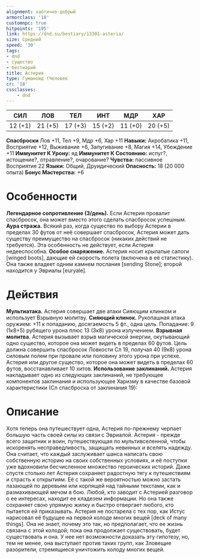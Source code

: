 ```yaml
---
alignment: хаотично-добрый
armorclass: '18'
customnpc: true
hitpoints: '195'
link: https://dnd.su/bestiary/13301-asteria/
size: Средний
speed: '30'
tags:
- dnd
- существо
- бестиарий
title: Астерия
type: Гуманоид (Человек
cr: '18'
cssclasses:
    - dnd
---
```



| СИЛ | ЛОВ | ТЕЛ | ИНТ | МДР | ХАР |
|---|---|---|---|---|---|
| 12 (+1) | 21 (+5) | 17 (+3) | 15 (+2) | 11 (+0) | 20 (+5) |
**Спасброски** Лов +11, Тел +9, Мдр +6, Хар +11
**Навыки:** Акробатика +11, Восприятие +12, Выживание +6, Запугивание +8, Магия +14, Убеждение +11
**Иммунитет К Урону:** яд
**Иммунитет К Состоянию:** испуг?, истощение?, отравление?, очарование?
**Чувства:** пассивное Восприятие 22
**Языки:** Общий, Друидический
**Опасность:** 18 (20 000 опыта)
**Бонус Мастерства:** +6


# Особенности
**Легендарное сопротивление (3/день).** Если Астерия провалит спасбросок, она может вместо этого сделать спасбросок успешным.
**Аура стража.** Всякий раз, когда существо по выбору Астерии в пределах 30 футов от неё совершает спасбросок, Астерия может дать существу преимущество на спасбросок (никаких действий не требуется). Эта особенность не действует, если Астерия недееспособна.
**Особое снаряжение.** Астерия носит крылатые сапоги [winged boots], дающие ей скорость полета (включена в её статистику). Она также владеет одним камнем послания [sending Stone]; второй находится у Эвриалы [euryale].


# Действия
**Мультиатака.** Астерия совершает две атаки Сияющим клинком и использует Взрывную молитву.
**Сияющий клинок.** Рукопашная атака оружием: +11 к попаданию, досягаемость 5 фт., одна цель. Попадание: 9 (1к8+5) рубящего урона плюс 13 (3к8) урона излучением.
**Взрывная молитва.** Астерия вызывает взрыв магической энергии, окутывающий одно существо, которое она может видеть в пределах 60 футов. Цель должна совершить спасбросок Ловкости Сл 19, получая 40 (9к8) урона силовым полем при провале или половину этого урона при успехе. Астерия или другое существо, которое она может видеть в пределах 60 футов, восстанавливает 10 хитов.
**Использование заклинаний.** Астерия накладывает одно из следующих заклинаний, не требующее компонентов заклинания и использующее Харизму в качестве базовой характеристики (Сл спасброска от заклинания 19):


# Описание
Хотя теперь она путешествует одна, Астерия по-прежнему черпает большую часть своей силы из связи с Эвриалой. Астерия - прежде всего защитник и воин, путешествующая по мультивселенной, чтобы искоренять несправедливость, защищать невинных и вселять надежду. Она считает, что каждый заслуживает шанса написать свою собственную историю на своих собственных условиях, и её поступки уже вдохновили бесчисленное множество героических историй. Даже спустя столько лет Астерия сохраняет радостную тягу к путешествиям и страсть к открытиям. Её с такой же вероятностью можно застать лазающей по деревьям или корпящей над тайными текстами, как и размахивающей мечом в бою. Любой, кто заводит с Астерией разговор о ее интересах, находит ее кладезем информации. Но она также сохраняет свою упрямую жилку и быстро отвергает любого, кто пытается ей приказывать. Астерия не постарела с тех пор, как Истус нарисовал её будущее на первой колоде многих вещей [deck of many things]. Она не знает, почему это так, но предполагает, что ее жизнь связана с этой колодой; пока она продолжает существовать, будет существовать и она. У нее нет возможности доказать эту гипотезу, но, тем не менее, она выступает против таких групп, как Зловещие разорители, стремящиеся уничтожить колоду многих вещей.